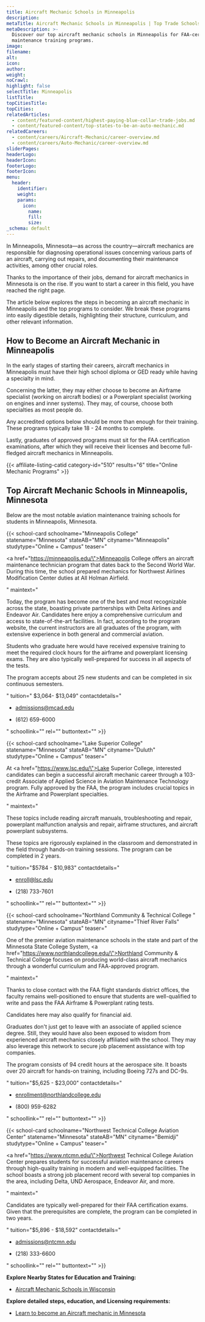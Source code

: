 ```yaml
---
title: Aircraft Mechanic Schools in Minneapolis
description:
metaTitle: Aircraft Mechanic Schools in Minneapolis | Top Trade Schools
metaDescription: >-
  Discover our top aircraft mechanic schools in Minneapolis for FAA-certified
  maintenance training programs.
image:
filename:
alt:
icon:
author:
weight:
noCrawl:
highlight: false
selectTitle: Minneapolis
listTitle:
topCitiesTitle:
topCities:
relatedArticles:
  - content/featured-content/highest-paying-blue-collar-trade-jobs.md
  - content/featured-content/top-states-to-be-an-auto-mechanic.md
relatedCareers:
  - content/careers/Aircraft-Mechanic/career-overview.md
  - content/careers/Auto-Mechanic/career-overview.md
sliderPages:
headerLogo:
headerIcon:
footerLogo:
footerIcon:
menu:
  header:
    identifier:
    weight:
    params:
      icon:
        name:
        fill:
        size:
_schema: default
---
```

In Minneapolis, Minnesota—as across the country—aircraft mechanics are responsible for diagnosing operational issues concerning various parts of an aircraft, carrying out repairs, and documenting their maintenance activities, among other crucial roles.

Thanks to the importance of their jobs, demand for aircraft mechanics in Minnesota is on the rise. If you want to start a career in this field, you have reached the right page.

The article below explores the steps in becoming an aircraft mechanic in Minneapolis and the top programs to consider. We break these programs into easily digestible details, highlighting their structure, curriculum, and other relevant information.

## **How to Become an Aircraft Mechanic in Minneapolis**

In the early stages of starting their careers, aircraft mechanics in Minneapolis must have their high school diploma or GED ready while having a specialty in mind.

Concerning the latter, they may either choose to become an Airframe specialist (working on aircraft bodies) or a Powerplant specialist (working on engines and inner systems). They may, of course, choose both specialties as most people do.

Any accredited options below should be more than enough for their training. These programs typically take 18 - 24 months to complete.

Lastly, graduates of approved programs must sit for the FAA certification examinations, after which they will receive their licenses and become full-fledged aircraft mechanics in Minneapolis.

{{< affiliate-listing-catid category-id="510" results="6" title="Online Mechanic Programs" >}}

## **Top Aircraft Mechanic Schools in Minneapolis, Minnesota**

Below are the most notable aviation maintenance training schools for students in Minneapolis, Minnesota.

{{< school-card schoolname="Minneapolis College" statename="Minnesota" stateAB="MN" cityname="Minneapolis" studytype="Online + Campus" teaser="<p><a href=\"https://minneapolis.edu/\">Minneapolis College</a> offers an aircraft maintenance technician program that dates back to the Second World War. During this time, the school prepared mechanics for Northwest Airlines Modification Center duties at All Holman Airfield.</p>" maintext="<p>Today, the program has become one of the best and most recognizable across the state, boasting private partnerships with Delta Airlines and Endeavor Air. Candidates here enjoy a comprehensive curriculum and access to state-of-the-art facilities. In fact, according to the program website, the current instructors are all graduates of the program, with extensive experience in both general and commercial aviation.</p><p>Students who graduate here would have received expensive training to meet the required clock hours for the airframe and powerplant licensing exams. They are also typically well-prepared for success in all aspects of the tests.</p><p>The program accepts about 25 new students and can be completed in six continuous semesters.</p>" tuition=" $3,064- $13,049" contactdetails="<ul><li><p>admissions@mcad.edu</p></li><li><p>(612) 659-6000</p><p></p></li></ul>" schoollink="" rel="" buttontext="" >}}

{{< school-card schoolname="Lake Superior College" statename="Minnesota" stateAB="MN" cityname="Duluth" studytype="Online + Campus" teaser="<p>At <a href=\"https://www.lsc.edu/\">Lake Superior College</a>, interested candidates can begin a successful aircraft mechanic career through a 103-credit Associate of Applied Science in Aviation Maintenance Technology program. Fully approved by the FAA, the program includes crucial topics in the Airframe and Powerplant specialties.</p>" maintext="<p>These topics include reading aircraft manuals, troubleshooting and repair, powerplant malfunction analysis and repair, airframe structures, and aircraft powerplant subsystems.</p><p>These topics are rigorously explained in the classroom and demonstrated in the field through hands-on training sessions. The program can be completed in 2 years.</p>" tuition="$5784 - $10,983" contactdetails="<ul><li><p>enroll@lsc.edu</p></li><li><p>(218) 733-7601</p><p></p></li></ul>" schoollink="" rel="" buttontext="" >}}

{{< school-card schoolname="Northland Community & Technical College " statename="Minnesota" stateAB="MN" cityname="Thief River Falls" studytype="Online + Campus" teaser="<p>One of the premier aviation maintenance schools in the state and part of the Minnesota State College System, <a href=\"https://www.northlandcollege.edu/\">Northland Community &amp; Technical College</a> focuses on producing world-class aircraft mechanics through a wonderful curriculum and FAA-approved program.</p>" maintext="<p>Thanks to close contact with the FAA flight standards district offices, the faculty remains well-positioned to ensure that students are well-qualified to write and pass the FAA Airframe &amp; Powerplant rating tests.</p><p>Candidates here may also qualify for financial aid.</p><p>Graduates don't just get to leave with an associate of applied science degree. Still, they would have also been exposed to wisdom from experienced aircraft mechanics closely affiliated with the school. They may also leverage this network to secure job placement assistance with top companies.</p><p>The program consists of 94 credit hours at the aerospace site. It boasts over 20 aircraft for hands-on training, including Boeing 727s and DC-9s.</p>" tuition="$5,625  - $23,000" contactdetails="<ul><li><p>enrollment@northlandcollege.edu</p></li><li><p>(800) 959-6282</p></li></ul>" schoollink="" rel="" buttontext="" >}}

{{< school-card schoolname="Northwest Technical College Aviation Center" statename="Minnesota" stateAB="MN" cityname="Bemidji" studytype="Online + Campus" teaser="<p><a href=\"https://www.ntcmn.edu/\">Northwest Technical College Aviation Center</a> prepares students for successful aviation maintenance careers through high-quality training in modern and well-equipped facilities. The school boasts a strong job placement record with several top companies in the area, including Delta, UND Aerospace, Endeavor Air, and more.</p>" maintext="<p>Candidates are typically well-prepared for their FAA certification exams. Given that the prerequisites are complete, the program can be completed in two years.</p>" tuition="$5,896 - $18,592" contactdetails="<ul><li><p>admissions@ntcmn.edu</p></li><li><p>(218) 333-6600</p><p></p></li></ul>" schoollink="" rel="" buttontext="" >}}

**Explore Nearby States for Education and Training:**

* [Aircraft Mechanic Schools in Wisconsin](https://toptradeschools.com/near-you/aircraft-mechanic/wisconsin/)

**Explore detailed steps, education, and Licensing requirements:**

* [Learn to become an Aircraft mechanic in Minnesota](https://toptradeschools.com/near-you/aircraft-mechanic/minnesota/)